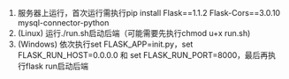 1. 服务器上运行，首次运行需执行pip install Flask==1.1.2 Flask-Cors==3.0.10 mysql-connector-python
2. (Linux) 运行./run.sh启动后端（可能需要先执行chmod u+x run.sh)
3. (Windows) 依次执行set FLASK_APP=init.py，set FLASK_RUN_HOST=0.0.0.0 和 set FLASK_RUN_PORT=8000，最后再执行flask run启动后端
